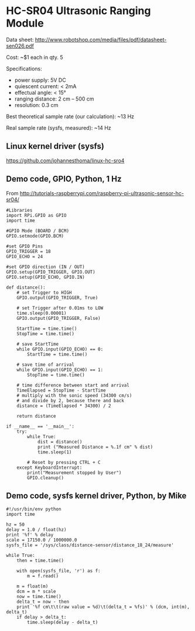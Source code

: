 HC-SR04 Ultrasonic Ranging Module
==================================
Data sheet: http://www.robotshop.com/media/files/pdf/datasheet-sen026.pdf

Cost: ~$1 each in qty. 5

Specifications:
* power supply: 5V DC
* quiescent current: < 2mA
* effectual angle: < 15°
* ranging distance: 2 cm – 500 cm
* resolution: 0.3 cm

Best theoretical sample rate (our calculation): ~13 Hz

Real sample rate (sysfs, measured): ~14 Hz

Linux kernel driver (sysfs)
---------------------------
https://github.com/johannesthoma/linux-hc-sro4

Demo code, GPIO, Python, 1 Hz
-----------------------------
From http://tutorials-raspberrypi.com/raspberry-pi-ultrasonic-sensor-hc-sr04/
```
#Libraries
import RPi.GPIO as GPIO
import time

#GPIO Mode (BOARD / BCM)
GPIO.setmode(GPIO.BCM)

#set GPIO Pins
GPIO_TRIGGER = 18
GPIO_ECHO = 24

#set GPIO direction (IN / OUT)
GPIO.setup(GPIO_TRIGGER, GPIO.OUT)
GPIO.setup(GPIO_ECHO, GPIO.IN)

def distance():
	# set Trigger to HIGH
	GPIO.output(GPIO_TRIGGER, True)

	# set Trigger after 0.01ms to LOW
	time.sleep(0.00001)
	GPIO.output(GPIO_TRIGGER, False)

	StartTime = time.time()
	StopTime = time.time()

	# save StartTime
	while GPIO.input(GPIO_ECHO) == 0:
		StartTime = time.time()

	# save time of arrival
	while GPIO.input(GPIO_ECHO) == 1:
		StopTime = time.time()

	# time difference between start and arrival
	TimeElapsed = StopTime - StartTime
	# multiply with the sonic speed (34300 cm/s)
	# and divide by 2, because there and back
	distance = (TimeElapsed * 34300) / 2

	return distance

if __name__ == '__main__':
	try:
		while True:
			dist = distance()
			print ("Measured Distance = %.1f cm" % dist)
			time.sleep(1)

		# Reset by pressing CTRL + C
	except KeyboardInterrupt:
		print("Measurement stopped by User")
		GPIO.cleanup()
```

Demo code, sysfs kernel driver, Python, by Mike
-----------------------------------------------
```
#!/usr/bin/env python
import time

hz = 50
delay = 1.0 / float(hz)
print '%f' % delay
scale = 17150.0 / 1000000.0
sysfs_file = '/sys/class/distance-sensor/distance_18_24/measure'

while True:
    then = time.time()

    with open(sysfs_file, 'r') as f:
        m = f.read()

    m = float(m)
    dcm = m * scale
    now = time.time()
    delta_t = now - then
    print '%f cm\t\t(raw value = %d)\t(delta_t = %fs)' % (dcm, int(m), delta_t)
    if delay > delta_t:
        time.sleep(delay - delta_t)
```
